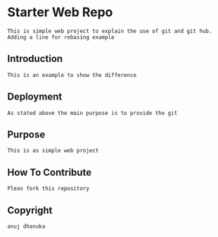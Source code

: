 # Starter Web Repo
	This is simple web project to explain the use of git and git hub.
	Adding a line for rebasing example

## Introduction
	This is an example to show the difference 

## Deployment
	As stated above the main purpose is to provide the git
## Purpose
	This is as simple web project
## How To Contribute
	Pleas fork this repository 
## Copyright
	anuj dhanuka